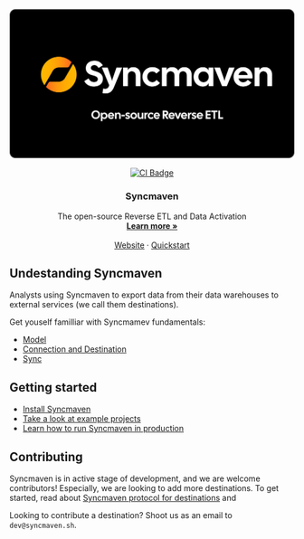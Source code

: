 <p align="center">
  <img src="https://github.com/syncmaven/syncmaven/blob/main/github-assets/hero.png?raw=true" width="600px" alt="Logo" />
</p>
<p align="center">
  <a href="https://github.com/syncmaven/syncmaven/actions/workflows/check.yml">
    <img src="https://github.com/syncmaven/syncmaven/actions/workflows/check.yml/badge.svg?event=push" alt="CI Badge"/>
  </a>
</p>
<h3 align="center">Syncmaven</h3>
  <p align="center">
    The open-source Reverse ETL and Data Activation
    <br />
    <a href=https://go.syncmaven.sh/go"><strong>Learn more »</strong></a>
    <br />
    <br />
    <a href="https://go.syncmaven.sh/go">Website</a>
    ·
    <a href="https://syncmaven.sh/quickstart">Quickstart</a>
  </p>
</p>

## Undestanding Syncmaven

Analysts using Syncmaven to export data from their data warehouses to external services (we call them destinations).

Get youself familliar with Syncmamev fundamentals:

- [Model](https://syncmaven.sh/fundamentals/model)
- [Connection and Destination](https://syncmaven.sh/fundamentals/connection)
- [Sync](https://syncmaven.sh/fundamentals/sync)

## Getting started

- [Install Syncmaven](https://syncmaven.sh/quickstart/install)
- [Take a look at example projects](https://syncmaven.sh/quickstart/examples)
- [Learn how to run Syncmaven in production](https://syncmaven.sh/quickstart/production)

## Contributing

Syncmaven is in active stage of development, and we are welcome contributors! Especially, we are looking to add more destinations.
To get started, read about [Syncmaven protocol for destinations](https://syncmaven.sh/fundamentals/protocol) and 

Looking to contribute a destination? Shoot us as an email to `dev@syncmaven.sh`.
